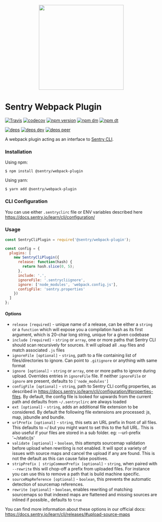 <p align="center">
    <a href="https://sentry.io" target="_blank" align="center">
        <img src="https://sentry-brand.storage.googleapis.com/sentry-logo-black.png" width="280">
    </a>
<br/>
    <h1>Sentry Webpack Plugin</h1>
</p>

[![Travis](https://img.shields.io/travis/getsentry/sentry-webpack-plugin.svg?maxAge=2592000)](https://travis-ci.org/getsentry/sentry-webpack-plugin)
[![codecov](https://codecov.io/gh/getsentry/sentry-webpack-plugin/branch/master/graph/badge.svg)](https://codecov.io/gh/getsentry/sentry-webpack-plugin)
[![npm version](https://img.shields.io/npm/v/@sentry/webpack-plugin.svg)](https://www.npmjs.com/package/@sentry/webpack-plugin)
[![npm dm](https://img.shields.io/npm/dm/@sentry/webpack-plugin.svg)](https://www.npmjs.com/package/@sentry/webpack-plugin)
[![npm dt](https://img.shields.io/npm/dt/@sentry/webpack-plugin.svg)](https://www.npmjs.com/package/@sentry/webpack-plugin)

[![deps](https://david-dm.org/getsentry/sentry-webpack-plugin/status.svg)](https://david-dm.org/getsentry/sentry-webpack-plugin?view=list)
[![deps dev](https://david-dm.org/getsentry/sentry-webpack-plugin/dev-status.svg)](https://david-dm.org/getsentry/sentry-webpack-plugin?type=dev&view=list)
[![deps peer](https://david-dm.org/getsentry/sentry-webpack-plugin/peer-status.svg)](https://david-dm.org/getsentry/sentry-webpack-plugin?type=peer&view=list)

A webpack plugin acting as an interface to [Sentry CLI](https://docs.sentry.io/learn/cli/).

### Installation

Using npm:

```
$ npm install @sentry/webpack-plugin
```

Using yarn:

```
$ yarn add @sentry/webpack-plugin
```

### CLI Configuration

You can use either `.sentryclirc` file or ENV variables described here https://docs.sentry.io/learn/cli/configuration/

### Usage

```js
const SentryCliPlugin = require('@sentry/webpack-plugin');

const config = {
  plugins: [
    new SentryCliPlugin({
      release: function(hash) {
        return hash.slice(0, 5);
      },
      include: '.',
      ignoreFile: '.sentrycliignore',
      ignore: ['node_modules', 'webpack.config.js'],
      configFile: 'sentry.properties'
    })
  ]
};
```

#### Options

* `release [required]` - unique name of a release, can be either a `string` or a `function` which will expose you a compilation hash as its first argument, which is 20-char long string, unique for a given codebase
* `include [required]` - `string` or `array`, one or more paths that Sentry CLI should scan recursively for sources. It will upload all `.map` files and match associated `.js` files
* `ignoreFile [optional]` - `string`, path to a file containing list of files/directories to ignore. Can point to `.gitignore` or anything with same format
* `ignore [optional]` - `string` or `array`, one or more paths to ignore during upload. Overrides entries in `ignoreFile` file. If neither `ignoreFile` or `ignore` are present, defaults to `['node_modules']`
* `configFile [optional]` - `string`, path to Sentry CLI config properties, as described in https://docs.sentry.io/learn/cli/configuration/#properties-files. By default, the config file is looked for upwards from the current path and defaults from `~/.sentryclirc` are always loaded
* `ext [optional]` - `string`, adds an additional file extension to be considered. By default the following file extensions are processed: js, map, jsbundle and bundle.
* `urlPrefix [optional]` - `string`, this sets an URL prefix in front of all files. This defaults to ~/ but you might want to set this to the full URL. This is also useful if your files are stored in a sub folder. eg: --url-prefix '~/static/js'
* `validate [optional]` - `boolean`, this attempts sourcemap validation before upload when rewriting is not enabled. It will spot a variety of issues with source maps and cancel the upload if any are found. This is not the default as this can cause false positives.
* `stripPrefix | stripCommonPrefix [optional]` - `string`, when paired with `--rewrite` this will chop-off a prefix from uploaded files. For instance you can use this to remove a path that is build machine specific.
* `sourceMapReference [optional]` - `boolean`, this prevents the automatic detection of sourcemap references.
* `rewrite [optional]` - `boolean`, enables rewriting of matching sourcemaps so that indexed maps are flattened and missing sources are inlined if possible., defaults to `true`

You can find more information about these options in our official docs: https://docs.sentry.io/learn/cli/releases/#upload-source-maps
